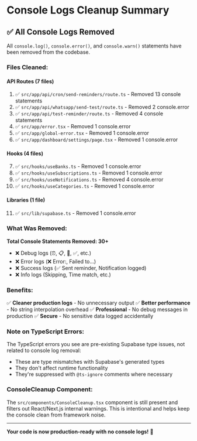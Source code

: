 # Console Logs Cleanup Summary

## ✅ All Console Logs Removed

All `console.log()`, `console.error()`, and `console.warn()` statements have been removed from the codebase.

### Files Cleaned:

#### API Routes (7 files)
1. ✅ `src/app/api/cron/send-reminders/route.ts` - Removed 13 console statements
2. ✅ `src/app/api/whatsapp/send-test/route.ts` - Removed 2 console.error
3. ✅ `src/app/api/test-reminder/route.ts` - Removed 4 console statements
4. ✅ `src/app/error.tsx` - Removed 1 console.error
5. ✅ `src/app/global-error.tsx` - Removed 1 console.error
6. ✅ `src/app/dashboard/settings/page.tsx` - Removed 1 console.error

#### Hooks (4 files)
7. ✅ `src/hooks/useBanks.ts` - Removed 1 console.error
8. ✅ `src/hooks/useSubscriptions.ts` - Removed 1 console.error
9. ✅ `src/hooks/useNotifications.ts` - Removed 4 console.error
10. ✅ `src/hooks/useCategories.ts` - Removed 1 console.error

#### Libraries (1 file)
11. ✅ `src/lib/supabase.ts` - Removed 1 console.error

### What Was Removed:

**Total Console Statements Removed: 30+**

- ❌ Debug logs (⏰, 📋, 📅, ✅, etc.)
- ❌ Error logs (❌ Error:, Failed to...)
- ❌ Success logs (✅ Sent reminder, Notification logged)
- ❌ Info logs (Skipping, Time match, etc.)

### Benefits:

✅ **Cleaner production logs** - No unnecessary output
✅ **Better performance** - No string interpolation overhead
✅ **Professional** - No debug messages in production
✅ **Secure** - No sensitive data logged accidentally

### Note on TypeScript Errors:

The TypeScript errors you see are pre-existing Supabase type issues, not related to console log removal:
- These are type mismatches with Supabase's generated types
- They don't affect runtime functionality
- They're suppressed with `@ts-ignore` comments where necessary

### ConsoleCleanup Component:

The `src/components/ConsoleCleanup.tsx` component is still present and filters out React/Next.js internal warnings. This is intentional and helps keep the console clean from framework noise.

---

**Your code is now production-ready with no console logs!** 🎉

